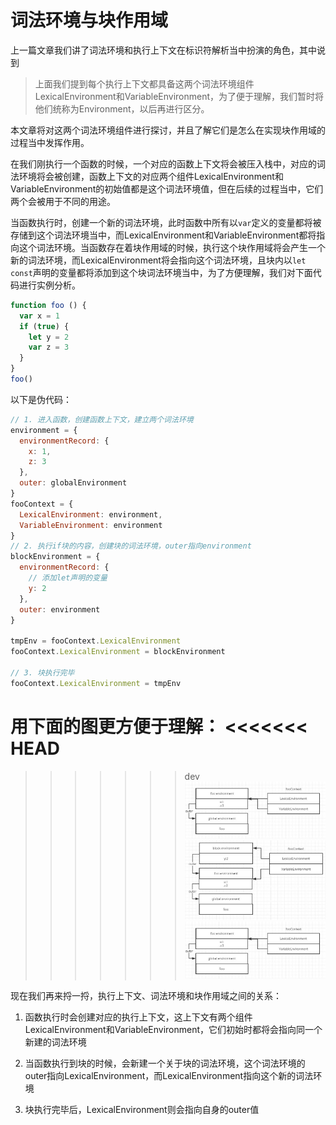 # 词法环境与块作用域
上一篇文章我们讲了词法环境和执行上下文在标识符解析当中扮演的角色，其中说到
>上面我们提到每个执行上下文都具备这两个词法环境组件LexicalEnvironment和VariableEnvironment，为了便于理解，我们暂时将他们统称为Environment，以后再进行区分。

本文章将对这两个词法环境组件进行探讨，并且了解它们是怎么在实现块作用域的过程当中发挥作用。

在我们刚执行一个函数的时候，一个对应的函数上下文将会被压入栈中，对应的词法环境将会被创建，函数上下文的对应两个组件LexicalEnvironment和VariableEnvironment的初始值都是这个词法环境值，但在后续的过程当中，它们两个会被用于不同的用途。

当函数执行时，创建一个新的词法环境，此时函数中所有以`var`定义的变量都将被存储到这个词法环境当中，而LexicalEnvironment和VariableEnvironment都将指向这个词法环境。当函数存在着块作用域的时候，执行这个块作用域将会产生一个新的词法环境，而LexicalEnvironment将会指向这个词法环境，且块内以`let const`声明的变量都将添加到这个块词法环境当中，为了方便理解，我们对下面代码进行实例分析。

```javascript
function foo () {
  var x = 1
  if (true) {
    let y = 2
    var z = 3
  }
}
foo()
```

以下是伪代码：
```javascript
// 1. 进入函数，创建函数上下文，建立两个词法环境
environment = {
  environmentRecord: {
    x: 1,
    z: 3
  },
  outer: globalEnvironment
}
fooContext = {
  LexicalEnvironment: environment,
  VariableEnvironment: environment
}
// 2. 执行if块的内容，创建块的词法环境，outer指向environment
blockEnvironment = {
  environmentRecord: {
    // 添加let声明的变量
    y: 2
  },
  outer: environment
}

tmpEnv = fooContext.LexicalEnvironment
fooContext.LexicalEnvironment = blockEnvironment

// 3. 块执行完毕
fooContext.LexicalEnvironment = tmpEnv
```
用下面的图更方便于理解：
<<<<<<< HEAD
=======

>>>>>>> dev
![块作用域原理](https://raw.githubusercontent.com/LiangZepp/blog/master/JS%E5%BA%95%E5%B1%82%E5%8E%9F%E7%90%86/img/block1.jpg)
![块作用域原理](https://raw.githubusercontent.com/LiangZepp/blog/master/JS%E5%BA%95%E5%B1%82%E5%8E%9F%E7%90%86/img/block2.jpg)
![块作用域原理](https://raw.githubusercontent.com/LiangZepp/blog/master/JS%E5%BA%95%E5%B1%82%E5%8E%9F%E7%90%86/img/block1.jpg)


现在我们再来捋一捋，执行上下文、词法环境和块作用域之间的关系：
1. 函数执行时会创建对应的执行上下文，这上下文有两个组件LexicalEnvironment和VariableEnvironment，它们初始时都将会指向同一个新建的词法环境

2. 当函数执行到块的时候，会新建一个关于块的词法环境，这个词法环境的outer指向LexicalEnvironment，而LexicalEnvironment指向这个新的词法环境

3. 块执行完毕后，LexicalEnvironment则会指向自身的outer值